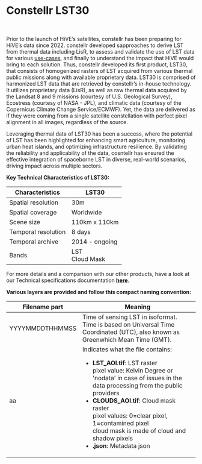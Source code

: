 <h1>Constellr LST30</h1>  

<br>

Prior to the launch of HiVE’s satellites, constellr has been preparing for HiVE’s data since 2022. constellr developed sapproaches to derive LST from thermal data including LisR, to assess and validate the use of LST data for various [use-cases](https://constellr.github.io/product-lst/demo/), and finally to understand the impact that HiVE would bring to each solution. Thus, constellr developed its first product, LST30, that consists of homogenized rasters of LST acquired from various thermal public missions along with available proprietary data. LST30 is comprised of harmonized LST data that are retrieved by constellr’s in-house technology. It utilizes proprietary data (LisR), as well as raw thermal data acquired by the Landsat 8 and 9 missions (courtesy of U.S. Geological Survey), Ecostress (courtesy of NASA - JPL), and climatic data (courtesy of the Copernicus Climate Change Service/ECMWF). Yet, the data are delivered as if they were coming from a single satellite constellation with perfect pixel alignment in all images, regardless of the source.    

Leveraging thermal data of LST30 has been a success, where the potential of LST has been highlighted for enhancing smart agriculture, monitoring urban heat islands, and optimizing infrastructure resilience. By validating the reliability and applicability of the data, cosntellr has ensured the effective integration of spaceborne LST in diverse, real-world scenarios, driving impact across multiple sectors.  

**Key Technical Characteristics of LST30:**  

| Characteristics | LST30 |
| --------------- | ----- |
| Spatial resolution | 30m |
| Spatial coverage | Worldwide|
| Scene size | 110km x 110km |
| Temporal resolution | 8 days |
| Temporal archive | 2014 - ongoing|
| Bands | LST <br> Cloud Mask |  

For more details and a comparison with our other products, have a look at our Technical specifications documentation <a href="https://constellr.github.io/product-lst/Technical-specification/" style="color: black;">**here**</a>.  

**Various layers are provided and follow this compact naming convention:**

| Filename part | Meaning |
| ------------- | ------- |
| YYYYMMDDTHHMMSS | Time of sensing LST in isoformat. <br> Time is based on Universal Time Coordinated (UTC), also known as Greenwhich Mean Time (GMT). |
| aa | Indicates what the file contains: <ul><li> **LST_AOI.tif**: LST raster <br> pixel value: Kelvin Degree or 'nodata' in case of issues in the data processing from the public providers </li><li>**CLOUDS_AOI.tif**: Cloud mask raster <br> pixel values: 0=clear pixel, 1=contamined pixel <br> cloud mask is made of cloud and shadow pixels</li><li> **.json**: Metadata json </li></ul> |